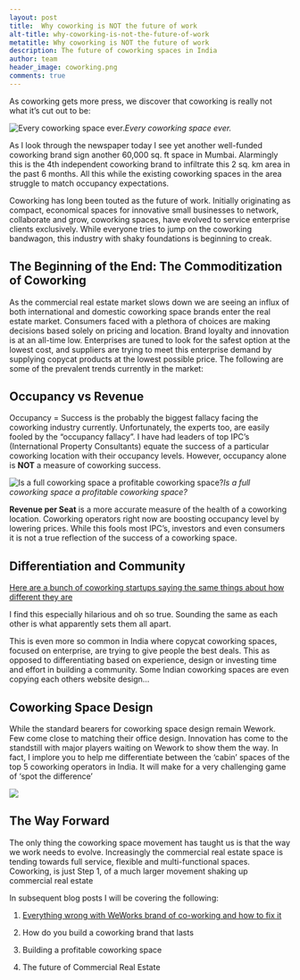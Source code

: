 ```yaml
---
layout: post
title:  Why coworking is NOT the future of work
alt-title: why-coworking-is-not-the-future-of-work
metatitle: Why coworking is NOT the future of work
description: The future of coworking spaces in India
author: team
header_image: coworking.png
comments: true
---
```


As coworking gets more press, we discover that coworking is really not what it’s cut out to be:

![Every coworking space ever.](https://cdn-images-1.medium.com/max/2048/0*nsrA5S5qEA2U76PH.jpg)*Every coworking space ever.*

As I look through the newspaper today I see yet another well-funded coworking brand sign another 60,000 sq. ft space in Mumbai. Alarmingly this is the 4th independent coworking brand to infiltrate this 2 sq. km area in the past 6 months. All this while the existing coworking spaces in the area struggle to match occupancy expectations.

Coworking has long been touted as the future of work. Initially originating as compact, economical spaces for innovative small businesses to network, collaborate and grow, coworking spaces, have evolved to service enterprise clients exclusively. While everyone tries to jump on the coworking bandwagon, this industry with shaky foundations is beginning to creak.

## The Beginning of the End: The Commoditization of Coworking

As the commercial real estate market slows down we are seeing an influx of both international and domestic coworking space brands enter the real estate market. Consumers faced with a plethora of choices are making decisions based solely on pricing and location. Brand loyalty and innovation is at an all-time low. Enterprises are tuned to look for the safest option at the lowest cost, and suppliers are trying to meet this enterprise demand by supplying copycat products at the lowest possible price. The following are some of the prevalent trends currently in the market:

## Occupancy vs Revenue

Occupancy = Success is the probably the biggest fallacy facing the coworking industry currently. Unfortunately, the experts too, are easily fooled by the “occupancy fallacy”. I have had leaders of top IPC’s (International Property Consultants) equate the success of a particular coworking location with their occupancy levels. However, occupancy alone is **NOT** a measure of coworking success.

![Is a full coworking space a profitable coworking space?](https://cdn-images-1.medium.com/max/2048/0*PbisvXlFqKUUEchB.jpg)*Is a full coworking space a profitable coworking space?*

**Revenue per Seat** is a more accurate measure of the health of a coworking location. Coworking operators right now are boosting occupancy level by lowering prices. While this fools most IPC’s, investors and even consumers it is not a true reflection of the success of a coworking space.

## Differentiation and Community

[Here are a bunch of coworking startups saying the same things about how different they are](https://www.fastcompany.com/90199742/here-are-a-bunch-of-co-work-startups-saying-the-same-things-about-how-different-they-are)

I find this especially hilarious and oh so true. Sounding the same as each other is what apparently sets them all apart.

This is even more so common in India where copycat coworking spaces, focused on enterprise, are trying to give people the best deals. This as opposed to differentiating based on experience, design or investing time and effort in building a community. Some Indian coworking spaces are even copying each others website design…

## Coworking Space Design

While the standard bearers for coworking space design remain Wework. Few come close to matching their office design. Innovation has come to the standstill with major players waiting on Wework to show them the way. In fact, I implore you to help me differentiate between the ‘cabin’ spaces of the top 5 coworking operators in India. It will make for a very challenging game of ‘spot the difference’

![](https://cdn-images-1.medium.com/max/2160/0*vWNPW9d-d25V8fNW.jpg)

## The Way Forward

The only thing the coworking space movement has taught us is that the way we work needs to evolve. Increasingly the commercial real estate space is tending towards full service, flexible and multi-functional spaces. Coworking, is just Step 1, of a much larger movement shaking up commercial real estate

In subsequent blog posts I will be covering the following:

1. [Everything wrong with WeWorks brand of co-working and how to fix it](https://medium.com/@usood12/everything-wrong-with-weworks-brand-of-coworking-and-how-to-fix-it-809cb1b41c08)

1. How do you build a coworking brand that lasts

1. Building a profitable coworking space

1. The future of Commercial Real Estate
